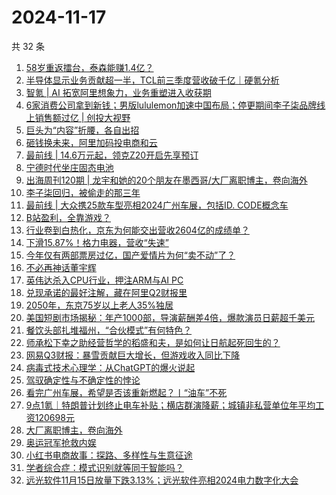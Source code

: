 # 2024-11-17

共 32 条

<!-- BEGIN 36KR -->
<!-- 最后更新时间 2024-11-17 09:16:00 +0800 -->
1. [58岁重返擂台，泰森能赚1.4亿？](https://36kr.com/p/3038401422864392)
1. [半导体显示业务贡献超一半，TCL前三季度营收破千亿｜硬氪分析](https://36kr.com/p/3037246143819779)
1. [智氪 | AI 拓宽阿里想象力，业务重塑进入收获期](https://36kr.com/p/3038441842814984)
1. [6家消费公司拿到新钱；男版lululemon加速中国布局；停更期间李子柒品牌线上销售额过亿 | 创投大视野](https://36kr.com/p/3038865115607304)
1. [巨头为“内容”折腰，各自出招](https://36kr.com/p/3037762305162752)
1. [砸钱换未来，阿里加码投电商和云](https://36kr.com/p/3037594256552196)
1. [最前线 | 14.6万元起，领克Z20开启先享预订](https://36kr.com/p/3038523504193538)
1. [宁德时代坐庄固态电池](https://36kr.com/p/3037798084001544)
1. [出海周刊120期 | 龙宇和她的20个朋友在墨西哥/大厂离职博主，卷向海外](https://36kr.com/p/3037044535832832)
1. [李子柒回归，被偷走的那三年](https://36kr.com/p/3037660779475204)
1. [最前线 | 大众携25款车型亮相2024广州车展，包括ID. CODE概念车](https://36kr.com/p/3038507612778760)
1. [B站盈利，全靠游戏？](https://36kr.com/p/3037838952525825)
1. [行业卷到白热化，京东为何能交出营收2604亿的成绩单？](https://36kr.com/p/3037674804113668)
1. [下滑15.87%！格力电器，营收“失速”](https://36kr.com/p/3035528551265157)
1. [今年仅有两部票房过亿，国产爱情片为何“卖不动”了？](https://36kr.com/p/3037762192764934)
1. [不必再神话董宇辉](https://36kr.com/p/3028486843544455)
1. [英伟达杀入CPU行业，押注ARM与AI PC](https://36kr.com/p/3030482754741760)
1. [兑现承诺的最好注解，藏在阿里Q2财报里](https://36kr.com/p/3037786152349697)
1. [2050年，东京75岁以上老人35%独居](https://36kr.com/p/3038338563305477)
1. [美国短剧市场揭秘：年产1000部，导演薪酬差4倍，爆款演员日薪超千美元](https://36kr.com/p/3037044608856966)
1. [餐饮头部扎堆福州，“合伙模式”有何特色？](https://36kr.com/p/3028893916722309)
1. [师承松下幸之助经营哲学的稻盛和夫，是如何让日航起死回生的？](https://36kr.com/p/3037727013941506)
1. [网易Q3财报：暴雪贡献巨大增长，但游戏收入同比下降](https://36kr.com/p/3036361065984004)
1. [病毒式技术心理学：从ChatGPT的爆火说起](https://36kr.com/p/3035000509411588)
1. [驾驭确定性与不确定性的悖论](https://36kr.com/p/3032022421451013)
1. [看完广州车展，希望是否该重新燃起？丨“油车”不死](https://36kr.com/p/3038423784271878)
1. [9点1氪｜特朗普计划终止电车补贴；横店群演降薪；城镇非私营单位年平均工资120698元](https://36kr.com/p/3038329812594946)
1. [大厂离职博主，卷向海外](https://36kr.com/p/3037330281820417)
1. [奥运冠军抢救内娱](https://36kr.com/p/3037702399897602)
1. [小红书电商故事：探路、多样性与生意征途](https://36kr.com/p/3038278872330498)
1. [学者综合症：模式识别就等同于智能吗？](https://36kr.com/p/3031605193008390)
1. [远光软件11月15日放量下跌3.13%；远光软件亮相2024电力数字化大会](https://36kr.com/p/3037915529981957)
<!-- END 36KR -->